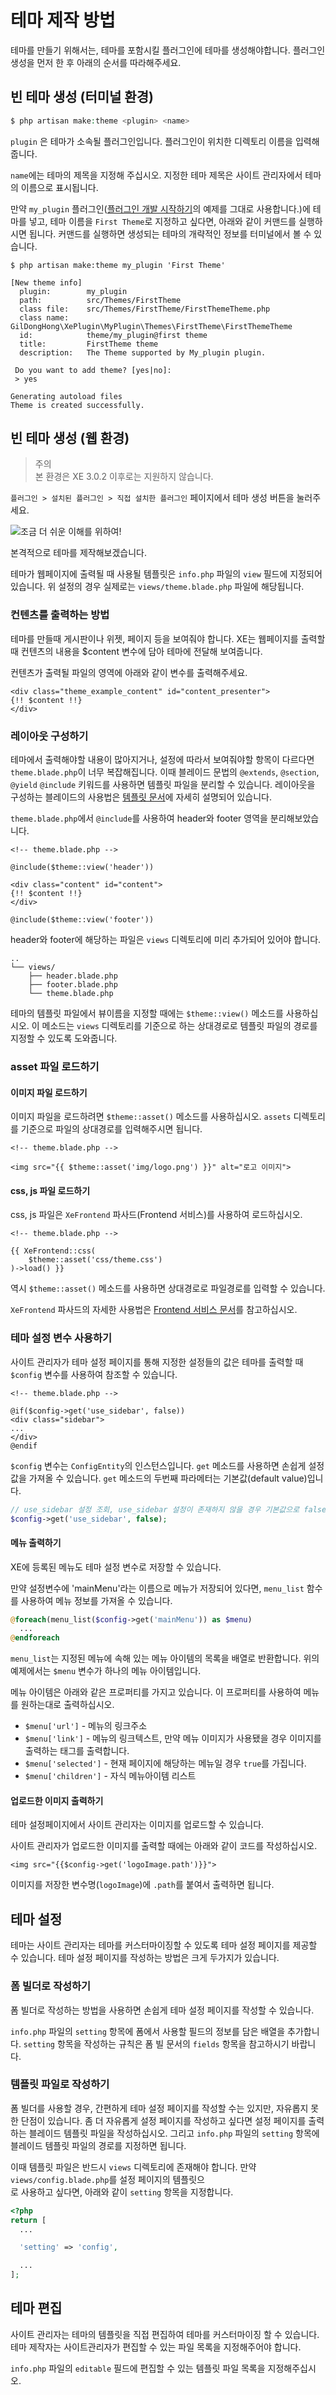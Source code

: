 
# 테마 제작 방법


테마를 만들기 위해서는, 테마를 포함시킬 플러그인에 테마를 생성해야합니다.
플러그인 생성을 먼저 한 후 아래의 순서를 따라해주세요.


## 빈 테마 생성 (터미널 환경)
```php
$ php artisan make:theme <plugin> <name>
```

`plugin` 은 테마가 소속될 플러그인입니다. 플러그인이 위치한 디렉토리 이름을 입력해줍니다.

`name`에는 테마의 제목을 지정해 주십시오. 지정한 테마 제목은 사이트 관리자에서 테마의 이름으로 표시됩니다.

만약 `my_plugin` 플러그인\([플러그인 개발 시작하기](../d50c-b7ec-adf8-c778/plugin-generation.md)의 예제를 그대로 사용합니다.\)에 테마를 넣고, 테마 이름을 `First Theme`로 지정하고 싶다면, 아래와 같이 커맨드를 실행하시면 됩니다. 커맨드를 실행하면 생성되는 테마의 개략적인 정보를 터미널에서 볼 수 있습니다.

```text
$ php artisan make:theme my_plugin 'First Theme'

[New theme info]
  plugin:        my_plugin
  path:          src/Themes/FirstTheme
  class file:    src/Themes/FirstTheme/FirstThemeTheme.php
  class name:    GilDongHong\XePlugin\MyPlugin\Themes\FirstTheme\FirstThemeTheme
  id:            theme/my_plugin@first theme
  title:         FirstTheme theme
  description:   The Theme supported by My_plugin plugin.

 Do you want to add theme? [yes|no]:
 > yes

Generating autoload files
Theme is created successfully.
```


## 빈 테마 생성 (웹 환경)
>주의   
>본 환경은 XE 3.0.2 이후로는 지원하지 않습니다.

`플러그인 > 설치된 플러그인 > 직접 설치한 플러그인` 페이지에서 테마 생성 버튼을 눌러주세요.

![&#xC870;&#xAE08; &#xB354; &#xC26C;&#xC6B4; &#xC774;&#xD574;&#xB97C; &#xC704;&#xD558;&#xC5EC;! ](../.gitbook/assets/undefined%20%281%29.gif)

본격적으로 테마를 제작해보겠습니다.

테마가 웹페이지에 출력될 때 사용될 템플릿은 `info.php` 파일의 `view` 필드에 지정되어 있습니다. 위 설정의 경우 실제로는 `views/theme.blade.php` 파일에 해당됩니다.

### 컨텐츠를 출력하는 방법
테마를 만들때 게시판이나 위젯, 페이지 등을 보여줘야 합니다.
XE는 웹페이지를 출력할때 컨텐츠의 내용을 $content 변수에 담아 테마에 전달해 보여줍니다.

컨텐츠가 출력될 파일의 영역에 아래와 같이 변수를 출력해주세요.

```markup
<div class="theme_example_content" id="content_presenter">
{!! $content !!}
</div>
```


### 레이아웃 구성하기

테마에서 출력해야할 내용이 많아지거나, 설정에 따라서 보여줘야할 항목이 다르다면 `theme.blade.php`이 너무 복잡해집니다.
이때 블레이드 문법의  `@extends`, `@section`, `@yield` `@include` 키워드를 사용하면 템플릿 파일을 분리할 수 있습니다. 
레이아웃을 구성하는 블레이드의 사용법은 [템플릿 문서](../develop-guide/template-blade.md)에 자세히 설명되어 있습니다.

`theme.blade.php`에서 `@include`를 사용하여 header와 footer 영역을 분리해보았습니다.

```markup
<!-- theme.blade.php -->

@include($theme::view('header'))

<div class="content" id="content">
{!! $content !!}
</div>

@include($theme::view('footer'))
```

header와 footer에 해당하는 파일은 `views` 디렉토리에 미리 추가되어 있어야 합니다.

```text
..
└── views/
    ├── header.blade.php
    ├── footer.blade.php    
    └── theme.blade.php
```

테마의 템플릿 파일에서 뷰이름을 지정할 때에는 `$theme::view()` 메소드를 사용하십시오. 이 메소드는 `views` 디렉토리를 기준으로 하는 상대경로로 템플릿 파일의 경로를 지정할 수 있도록 도와줍니다.

### asset 파일 로드하기

#### 이미지 파일 로드하기

이미지 파일을 로드하려면 `$theme::asset()` 메소드를 사용하십시오. `assets` 디렉토리를 기준으로 파일의 상대경로를 입력해주시면 됩니다.

```markup
<!-- theme.blade.php -->

<img src="{{ $theme::asset('img/logo.png') }}" alt="로고 이미지">
```

#### css, js 파일 로드하기

css, js 파일은 `XeFrontend` 파사드\(Frontend 서비스\)를 사용하여 로드하십시오.

```markup
<!-- theme.blade.php -->

{{ XeFrontend::css(
    $theme::asset('css/theme.css')
)->load() }}
```

역시 `$theme::asset()` 메소드를 사용하면 상대경로로 파일경로를 입력할 수 있습니다.

`XeFrontend` 파사드의 자세한 사용법은 [Frontend 서비스 문서](../xe-service/service-frontend.md)를 참고하십시오.

### 테마 설정 변수 사용하기

사이트 관리자가 테마 설정 페이지를 통해 지정한 설정들의 값은 테마를 출력할 때 `$config` 변수를 사용하여 참조할 수 있습니다.

```markup
<!-- theme.blade.php -->

@if($config->get('use_sidebar', false))
<div class="sidebar">
...
</div>
@endif
```

`$config` 변수는 `ConfigEntity`의 인스턴스입니다. `get` 메소드를 사용하면 손쉽게 설정값을 가져올 수 있습니다. `get` 메소드의 두번째 파라메터는 기본값\(default value\)입니다.

```php
// use_sidebar 설정 조회, use_sidebar 설정이 존재하지 않을 경우 기본값으로 false를 반환
$config->get('use_sidebar', false);
```

#### 메뉴 출력하기

XE에 등록된 메뉴도 테마 설정 변수로 저장할 수 있습니다.

만약 설정변수에 'mainMenu'라는 이름으로 메뉴가 저장되어 있다면, `menu_list` 함수를 사용하여 메뉴 정보를 가져올 수 있습니다.

```php
@foreach(menu_list($config->get('mainMenu')) as $menu)
  ...
@endforeach
```

`menu_list`는 지정된 메뉴에 속해 있는 메뉴 아이템의 목록을 배열로 반환합니다. 위의 예제에서는 `$menu` 변수가 하나의 메뉴 아이템입니다.

메뉴 아이템은 아래와 같은 프로퍼티를 가지고 있습니다. 이 프로퍼티를 사용하여 메뉴를 원하는대로 출력하십시오.

* `$menu['url']` - 메뉴의 링크주소
* `$menu['link']` - 메뉴의 링크텍스트, 만약 메뉴 이미지가 사용됐을 경우 이미지를 출력하는 태그를 출력합니다.
* `$menu['selected']` - 현재 페이지에 해당하는 메뉴일 경우 `true`를 가집니다.
* `$menu['children']` - 자식 메뉴아이템 리스트

#### 업로드한 이미지 출력하기

테마 설정페이지에서 사이트 관리자는 이미지를 업로드할 수 있습니다.

사이트 관리자가 업로드한 이미지를 출력할 때에는 아래와 같이 코드를 작성하십시오.

```markup
<img src="{{$config->get('logoImage.path')}}">
```

이미지를 저장한 변수명\(`logoImage`\)에 `.path`를 붙여서 출력하면 됩니다.

## 테마 설정

테마는 사이트 관리자는 테마를 커스터마이징할 수 있도록 테마 설정 페이지를 제공할 수 있습니다. 테마 설정 페이지를 작성하는 방법은 크게 두가지가 있습니다.

### 폼 빌더로 작성하기

폼 빌더로 작성하는 방법을 사용하면 손쉽게 테마 설정 페이지를 작성할 수 있습니다.

`info.php` 파일의 `setting` 항목에 폼에서 사용할 필드의 정보를 담은 배열을 추가합니다. `setting` 항목을 작성하는 규칙은 폼 빌 문서의 `fields` 항목을 참고하시기 바랍니다.

### 템플릿 파일로 작성하기

폼 빌더를 사용할 경우, 간편하게 테마 설정 페이지를 작성할 수는 있지만, 자유롭지 못한 단점이 있습니다. 좀 더 자유롭게 설정 페이지를 작성하고 싶다면 설정 페이지를 출력하는 블레이드 템플릿 파일을 작성하십시오. 그리고 `info.php` 파일의 `setting` 항목에 블레이드 템플릿 파일의 경로를 지정하면 됩니다.

이때 템플릿 파일은 반드시 `views` 디렉토리에 존재해야 합니다. 만약 `views/config.blade.php`를 설정 페이지의 템플릿으  
로 사용하고 싶다면, 아래와 같이 `setting` 항목을 지정합니다.

```php
<?php
return [
  ...

  'setting' => 'config',

  ...
];
```

## 테마 편집

사이트 관리자는 테마의 템플릿을 직접 편집하여 테마를 커스터마이징 할 수 있습니다. 테마 제작자는 사이트관리자가 편집할 수 있는 파일 목록을 지정해주어야 합니다.

`info.php` 파일의 `editable` 필드에 편집할 수 있는 템플릿 파일 목록을 지정해주십시오.
